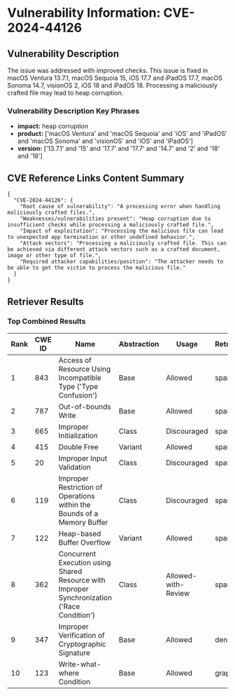 # Vulnerability Information: CVE-2024-44126

## Vulnerability Description
The issue was addressed with improved checks. This issue is fixed in macOS Ventura 13.7.1, macOS Sequoia 15, iOS 17.7 and iPadOS 17.7, macOS Sonoma 14.7, visionOS 2, iOS 18 and iPadOS 18. Processing a maliciously crafted file may lead to heap corruption.

### Vulnerability Description Key Phrases
- **impact:** heap corruption
- **product:** ['macOS Ventura' and 'macOS Sequoia' and 'iOS' and 'iPadOS' and 'macOS Sonoma' and 'visionOS' and 'iOS' and 'iPadOS']
- **version:** ['13.7.1' and '15' and '17.7' and '17.7' and '14.7' and '2' and '18' and '18']

## CVE Reference Links Content Summary
```
{
  "CVE-2024-44126": {
    "Root cause of vulnerability": "A processing error when handling maliciously crafted files.",
    "Weaknesses/vulnerabilities present": "Heap corruption due to insufficient checks while processing a maliciously crafted file.",
    "Impact of exploitation": "Processing the malicious file can lead to unexpected app termination or other undefined behavior.",
    "Attack vectors": "Processing a maliciously crafted file. This can be achieved via different attack vectors such as a crafted document, image or other type of file.",
    "Required attacker capabilities/position": "The attacker needs to be able to get the victim to process the malicious file."
  }
}
```

## Retriever Results

### Top Combined Results

| Rank | CWE ID | Name | Abstraction | Usage  | Retrievers | Individual Scores |
|------|--------|------|-------------|-------|------------|-------------------|
| 1 | 843 | Access of Resource Using Incompatible Type ('Type Confusion') | Base | Allowed | sparse | 0.125 |
| 2 | 787 | Out-of-bounds Write | Base | Allowed | sparse | 0.123 |
| 3 | 665 | Improper Initialization | Class | Discouraged | sparse | 0.110 |
| 4 | 415 | Double Free | Variant | Allowed | sparse | 0.110 |
| 5 | 20 | Improper Input Validation | Class | Discouraged | sparse | 0.102 |
| 6 | 119 | Improper Restriction of Operations within the Bounds of a Memory Buffer | Class | Discouraged | sparse | 0.093 |
| 7 | 122 | Heap-based Buffer Overflow | Variant | Allowed | sparse | 0.092 |
| 8 | 362 | Concurrent Execution using Shared Resource with Improper Synchronization ('Race Condition') | Class | Allowed-with-Review | sparse | 0.088 |
| 9 | 347 | Improper Verification of Cryptographic Signature | Base | Allowed | dense | 0.543 |
| 10 | 123 | Write-what-where Condition | Base | Allowed | graph | 0.003 |

